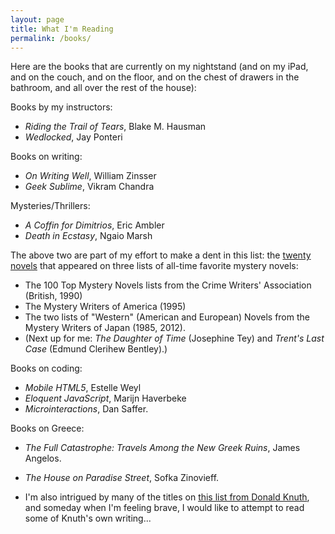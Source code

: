 ```yaml
---
layout: page
title: What I'm Reading
permalink: /books/
---
```


Here are the books that are currently on my nightstand (and on my iPad, and on the couch, and on the floor, and on the chest of drawers in the bathroom, and all over the rest of the house):

Books by my instructors:

* *Riding the Trail of Tears*, Blake M. Hausman
* *Wedlocked*, Jay Ponteri

Books on writing:

* *On Writing Well*, William Zinsser
* *Geek Sublime*, Vikram Chandra

Mysteries/Thrillers:

* *A Coffin for Dimitrios*, Eric Ambler
* *Death in Ecstasy*, Ngaio Marsh

The above two are part of my effort to make a dent in this list: the [twenty novels](http://martinhillortiz.blogspot.com/2015/04/cwa-mwa-and-mwj-mystery-novels-that.html) that appeared on three lists of all-time favorite mystery novels: 
  * The 100 Top Mystery Novels lists from the Crime Writers' Association (British, 1990)
  * The Mystery Writers of America (1995)
  * The two lists of "Western" (American and European) Novels from the Mystery Writers of Japan (1985, 2012).
  * (Next up for me: *The Daughter of Time* (Josephine Tey) and *Trent's Last Case* (Edmund Clerihew Bentley).)

Books on coding:

* *Mobile HTML5*, Estelle Weyl
* *Eloquent JavaScript*, Marijn Haverbeke
* *Microinteractions*, Dan Saffer.

Books on Greece:

* *The Full Catastrophe: Travels Among the New Greek Ruins*, James Angelos.
* *The House on Paradise Street*, Sofka Zinovieff.

* I'm also intrigued by many of the titles on [this list from Donald Knuth](http://www-cs-faculty.stanford.edu/~uno/retd.html), and someday when I'm feeling brave, I would like to attempt to read some of Knuth's own writing...
